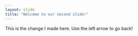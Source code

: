 ```yaml
---
layout: slide
title: "Welcome to our second slide!"
---
```

This is the change I made here.
Use the left arrow to go back!
